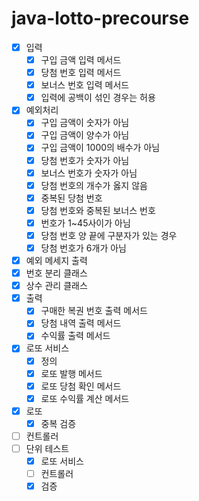 # java-lotto-precourse

- [x] 입력
    - [x] 구입 금액 입력 메서드
    - [x] 당첨 번호 입력 메서드
    - [x] 보너스 번호 입력 메서드
    - [x] 입력에 공백이 섞인 경우는 허용
- [x] 예외처리
    - [x] 구입 금액이 숫자가 아님
    - [x] 구입 금액이 양수가 아님
    - [x] 구입 금액이 1000의 배수가 아님
    - [x] 당첨 번호가 숫자가 아님
    - [x] 보너스 번호가 숫자가 아님
    - [x] 당첨 번호의 개수가 옳지 않음
    - [x] 중복된 당첨 번호
    - [x] 당첨 번호와 중복된 보너스 번호
    - [x] 번호가 1~45사이가 아님
    - [x] 당첨 번호 양 끝에 구분자가 있는 경우
    - [x] 당첨 번호가 6개가 아님
- [x] 예외 메세지 출력
- [x] 번호 분리 클래스
- [x] 상수 관리 클래스
- [x] 출력
    - [x] 구매한 복권 번호 출력 메서드
    - [x] 당첨 내역 출력 메서드
    - [x] 수익률 출력 메서드
- [x] 로또 서비스
    - [x] 정의
    - [x] 로또 발행 메서드
    - [x] 로또 당첨 확인 메서드
    - [x] 로또 수익률 계산 메서드
- [x] 로또
    - [x] 중복 검증
- [ ] 컨트롤러
- [ ] 단위 테스트
    - [x] 로또 서비스
    - [ ] 컨트롤러
    - [x] 검증